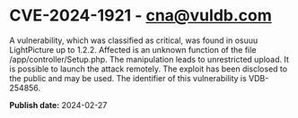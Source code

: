 # CVE-2024-1921 - cna@vuldb.com

A vulnerability, which was classified as critical, was found in osuuu LightPicture up to 1.2.2. Affected is an unknown function of the file /app/controller/Setup.php. The manipulation leads to unrestricted upload. It is possible to launch the attack remotely. The exploit has been disclosed to the public and may be used. The identifier of this vulnerability is VDB-254856.

**Publish date:** 2024-02-27
